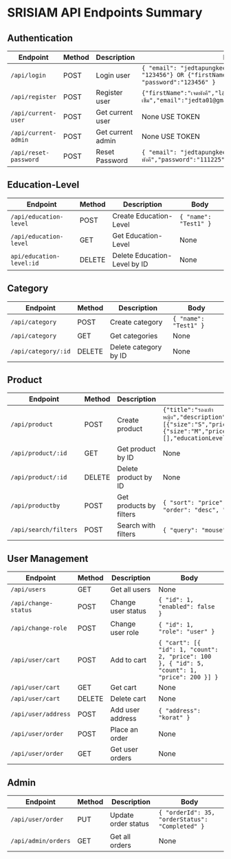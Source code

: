# SRISIAM API Endpoints Summary

## Authentication

| Endpoint              | Method | Description       | Body                                                                                                           |
| --------------------- | ------ | ----------------- | -------------------------------------------------------------------------------------------------------------- |
| `/api/login`          | POST   | Login user        | `{ "email": "jedtapungkee@gmail.com", "password": "123456"} OR {"firstName":"เจตพังคี", "password":"123456" }` |
| `/api/register`       | POST   | Register user     | `{"firstName":"เจตพังคี","lastName":"คล้ายเข็ม","email":"jedta01@gmail.com","password":"123456"`               |
| `/api/current-user`   | POST   | Get current user  | None USE TOKEN                                                                                                 |
| `/api/current-admin`  | POST   | Get current admin | None USE TOKEN                                                                                                 |
| `/api/reset-password` | POST   | Reset Password    | `{ "email": "jedtapungkee@gmail.com","firstName:"เจตพังคี","password":"111225"," }`                            |

## Education-Level

| Endpoint                 | Method | Description                  | Body                  |
| ------------------------ | ------ | ---------------------------- | --------------------- |
| `/api/education-level`   | POST   | Create Education-Level       | `{ "name": "Test1" }` |
| `/api/education-level`   | GET    | Get Education-Level          | None                  |
| `api/education-level:id` | DELETE | Delete Education-Level by ID | None                  |

## Category

| Endpoint            | Method | Description           | Body                  |
| ------------------- | ------ | --------------------- | --------------------- |
| `/api/category`     | POST   | Create category       | `{ "name": "Test1" }` |
| `/api/category`     | GET    | Get categories        | None                  |
| `/api/category/:id` | DELETE | Delete category by ID | None                  |

## Product

| Endpoint              | Method | Description             | Body                                                                                                                                                                                                                                        |
| --------------------- | ------ | ----------------------- | ------------------------------------------------------------------------------------------------------------------------------------------------------------------------------------------------------------------------------------------- |
| `/api/product`        | POST   | Create product          | `{"title":"รองเท้าหญิง","description":"test","categoryId":1,"gender":"MALE","productsizes":[{"size":"S","price":250,"quantity":10},{"size":"M","price":300,"quantity":20}],"images":[],"educationLevelId":"ประถม"}` |
| `/api/product/:id`    | GET    | Get product by ID       | None                                                                                                                                                                                                                                        |
| `/api/product/:id`    | DELETE | Delete product by ID    | None                                                                                                                                                                                                                                        |
| `/api/productby`      | POST   | Get products by filters | `{ "sort": "price", "order": "asc", "limit": 2 }` or `{ "sort": "quantity", "order": "desc", "limit": 2 }`                                                                                                                                  |
| `/api/search/filters` | POST   | Search with filters     | `{ "query": "mouse" }`, `{ "price": [100, 600] }`, or `{ "category": [1, 2] }`                                                                                                                                                              |

## User Management

| Endpoint             | Method | Description        | Body                                                                                         |
| -------------------- | ------ | ------------------ | -------------------------------------------------------------------------------------------- |
| `/api/users`         | GET    | Get all users      | None                                                                                         |
| `/api/change-status` | POST   | Change user status | `{ "id": 1, "enabled": false }`                                                              |
| `/api/change-role`   | POST   | Change user role   | `{ "id": 1, "role": "user" }`                                                                |
| `/api/user/cart`     | POST   | Add to cart        | `{ "cart": [{ "id": 1, "count": 2, "price": 100 }, { "id": 5, "count": 1, "price": 200 }] }` |
| `/api/user/cart`     | GET    | Get cart           | None                                                                                         |
| `/api/user/cart`     | DELETE | Delete cart        | None                                                                                         |
| `/api/user/address`  | POST   | Add user address   | `{ "address": "korat" }`                                                                     |
| `/api/user/order`    | POST   | Place an order     | None                                                                                         |
| `/api/user/order`    | GET    | Get user orders    | None                                                                                         |

## Admin

| Endpoint            | Method | Description         | Body                                            |
| ------------------- | ------ | ------------------- | ----------------------------------------------- |
| `/api/user/order`   | PUT    | Update order status | `{ "orderId": 35, "orderStatus": "Completed" }` |
| `/api/admin/orders` | GET    | Get all orders      | None                                            |
